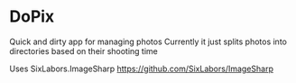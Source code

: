 # DoPix
Quick and dirty app for managing photos
Currently it just splits photos into directories based on their shooting time

Uses SixLabors.ImageSharp https://github.com/SixLabors/ImageSharp
